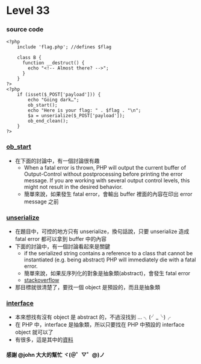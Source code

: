 # Level 33

### source code 
```php=
<?php
    include 'flag.php'; //defines $flag

    class B {
      function __destruct() {
        echo "<!-- Almost there? -->";
      }
    }
?>
<?php
    if (isset($_POST['payload'])) {
        echo "Going dark…";
        ob_start();
        echo "Here is your flag: " . $flag . "\n";
        $a = unserialize($_POST['payload']);
        ob_end_clean();
    }
?>
```

### [ob_start](https://www.php.net/manual/zh/function.ob-start.php)
* 在下面的討論中，有一個討論很有趣
    * When a fatal error is thrown, PHP will output the current buffer of Output-Control without postprocessing before printing the error message. If you are working with several output control levels, this might not result in the desired behavior.
    * 簡單來說，如果發生 fatal error，會輸出 buffer 裡面的內容在印出 error message 之前

### [unserialize](https://www.php.net/manual/zh/function.unserialize.php)
* 在題目中，可控的地方只有 unserialize，換句話說，只要 unserialize 造成 fatal error 都可以拿到 buffer 中的內容
* 下面的討論中，有一個討論看起來是關鍵
    * if the serialized string contains a reference to a class that cannot be instantiated (e.g. being abstract) PHP will immediately die with a fatal error.
    * 簡單來說，如果反序列化的對象是抽象類(abstract)，會發生 fatal error
    * [stackoverflow](https://stackoverflow.com/questions/53318626/serialized-string-contains-a-reference-to-a-class-that-cannot-be-instantiated)
* 那目標就很清楚了，要找一個 object 是預設的，而且是抽象類

### [interface](https://codertw.com/程式語言/109476/)
* 本來想找有沒有 object 是 abstract 的，不過沒找到 ... ╮(╯_╰)╭
* 在 PHP 中，interface 是抽象類，所以只要找在 PHP 中預設的 interface object 就可以了
* 有很多，這是其中的[資料](https://www.php.net/manual/en/spl.interfaces.php)

#### 感謝 @john 大大的幫忙 ヾ(＠゜▽゜@)ノ
